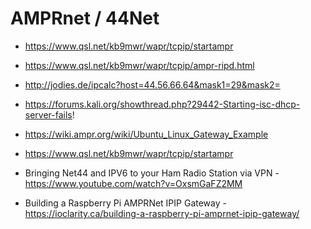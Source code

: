 # AMPRnet / 44Net

* https://www.qsl.net/kb9mwr/wapr/tcpip/startampr
* https://www.qsl.net/kb9mwr/wapr/tcpip/ampr-ripd.html
* http://jodies.de/ipcalc?host=44.56.66.64&mask1=29&mask2=
* https://forums.kali.org/showthread.php?29442-Starting-isc-dhcp-server-fails!
* https://wiki.ampr.org/wiki/Ubuntu_Linux_Gateway_Example
* https://www.qsl.net/kb9mwr/wapr/tcpip/startampr
* Bringing Net44 and IPV6 to your Ham Radio Station via VPN - https://www.youtube.com/watch?v=OxsmGaFZ2MM

* Building a Raspberry Pi AMPRNet IPIP Gateway - https://ioclarity.ca/building-a-raspberry-pi-amprnet-ipip-gateway/
